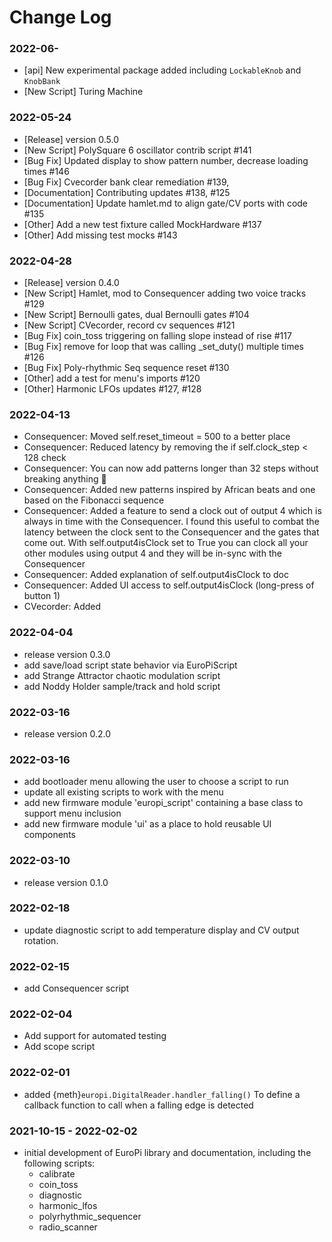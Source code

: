 # Change Log

### 2022-06-

- [api] New experimental package added including `LockableKnob` and `KnobBank`
- [New Script] Turing Machine

### 2022-05-24

- [Release] version 0.5.0
- [New Script] PolySquare 6 oscillator contrib script #141
- [Bug Fix] Updated display to show pattern number, decrease loading times #146
- [Bug Fix] Cvecorder bank clear remediation #139,
- [Documentation] Contributing updates #138, #125
- [Documentation] Update hamlet.md to align gate/CV ports with code #135
- [Other] Add a new test fixture called MockHardware #137
- [Other] Add missing test mocks #143

### 2022-04-28

- [Release] version 0.4.0
- [New Script] Hamlet, mod to Consequencer adding two voice tracks #129
- [New Script] Bernoulli gates, dual Bernoulli gates #104
- [New Script] CVecorder, record cv sequences #121
- [Bug Fix] coin_toss triggering on falling slope instead of rise #117
- [Bug Fix] remove for loop that was calling _set_duty() multiple times #126
- [Bug Fix] Poly-rhythmic Seq sequence reset #130
- [Other] add a test for menu's imports #120
- [Other] Harmonic LFOs updates #127, #128


### 2022-04-13

- Consequencer: Moved self.reset_timeout = 500 to a better place
- Consequencer: Reduced latency by removing the if self.clock_step < 128 check
- Consequencer: You can now add patterns longer than 32 steps without breaking anything 🙂
- Consequencer: Added new patterns inspired by African beats and one based on the Fibonacci sequence
- Consequencer: Added a feature to send a clock out of output 4 which is always in time with the Consequencer. I found this useful to combat the latency between the clock sent to the Consequencer and the gates that come out. With self.output4isClock set to True you can clock all your other modules using output 4 and they will be in-sync with the Consequencer
- Consequencer: Added explanation of self.output4isClock to doc
- Consequencer: Added UI access to self.output4isClock (long-press of button 1)
- CVecorder: Added

### 2022-04-04

- release version 0.3.0
- add save/load script state behavior via EuroPiScript
- add Strange Attractor chaotic modulation script
- add Noddy Holder sample/track and hold script

### 2022-03-16

- release version 0.2.0

### 2022-03-16

- add bootloader menu allowing the user to choose a script to run
- update all existing scripts to work with the menu
- add new firmware module 'europi_script' containing a base class to support menu inclusion
- add new firmware module 'ui' as a place to hold reusable UI components

### 2022-03-10

- release version 0.1.0

### 2022-02-18

- update diagnostic script to add temperature display and CV output rotation.

### 2022-02-15

- add Consequencer script

### 2022-02-04

- Add support for automated testing
- Add scope script

### 2022-02-01

- added {meth}`europi.DigitalReader.handler_falling()` To define a callback function to call when a falling edge is detected

### 2021-10-15 - 2022-02-02

- initial development of EuroPi library and documentation, including the following scripts:
  - calibrate
  - coin_toss
  - diagnostic
  - harmonic_lfos
  - polyrhythmic_sequencer
  - radio_scanner